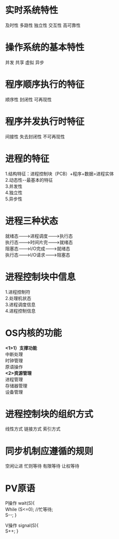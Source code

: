 #  实时系统特性  
及时性 多路性 独立性 交互性 高可靠性  
#  操作系统的基本特性
并发 共享 虚拟 异步
#  程序顺序执行的特征
顺序性 封闭性 可再现性
#  程序并发执行时特征
间接性 失去封闭性 不可再现性
#  进程的特征
1.结构特征：进程控制块（PCB）+程序+数据=进程实体  
2.动态性--最基本的特征  
3.并发性  
4.独立性  
5.异步性  
#  进程三种状态
就绪态--->进程调度--->执行态  
执行态--->时间片完--->就绪态  
阻塞态--->I/O完成--->就绪态  
执行态--->I/O请求--->阻塞态
#  进程控制块中信息
1.进程控制符  
2.处理机状态  
3.进程调度信息  
4.进程控制信息
# OS内核的功能 
**<1>1）支撑功能**  
 中断处理  
 时钟管理  
 原语操作  
**<2>资源管理**  
进程管理  
存储器管理  
设备管理  
# 进程控制块的组织方式
线性方式 链接方式 索引方式    
# 同步机制应遵循的规则
空闲让进 忙则等待 有限等待 让权等待
# PV原语
P操作             wait(S){	 
                                  While (S<=0);     //忙等待;		                                         
                                  S--;
                          }

V操作            signal(S){	  
                                  S++;
                          }

